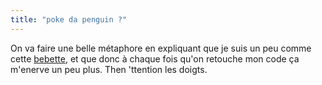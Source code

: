 ```yaml
---
title: "poke da penguin ?"
---
```


On va faire une belle métaphore en expliquant que je suis un peu comme cette
[bebette](http://www2.gamesville.lycos.com/html_poke/poke_penguin.htm), et que
donc à chaque fois qu'on retouche mon code ça m'enerve un peu plus. Then
'ttention les doigts.

